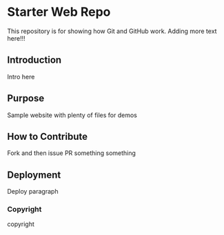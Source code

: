 # Starter Web Repo

This repository is for showing how Git and GitHub work. Adding more text here!!!

## Introduction

Intro here

## Purpose

Sample website with plenty of files for demos

## How to Contribute

Fork and then issue PR something something

## Deployment

Deploy paragraph

### Copyright

copyright